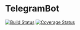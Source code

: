 # TelegramBot

[![Build Status](https://travis-ci.org/Admin-149/TelegramBot.svg?branch=master)](https://travis-ci.org/Admin-149/TelegramBot.svg?branch=master)
[![Coverage Status](https://coveralls.io/repos/github/Admin-149/TelegramBot/badge.svg?branch=master)](https://coveralls.io/github/Admin-149/TelegramBot?branch=master)
